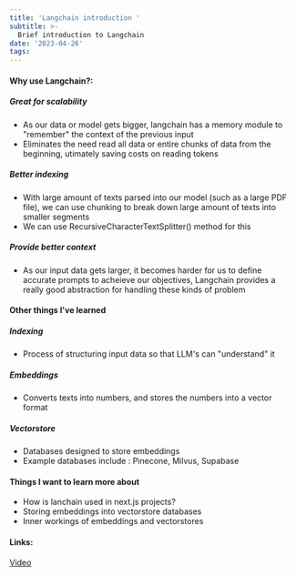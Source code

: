 ```yaml
---
title: 'Langchain introduction '
subtitle: >-
  Brief introduction to Langchain
date: '2023-04-26'
tags: 
---
```


#### Why use Langchain?:

##### Great for scalability

- As our data or model gets bigger, langchain has a memory module to "remember" the context of the previous input
- Eliminates the need read all data or entire chunks of data from the beginning, utimately saving costs on reading tokens

##### Better indexing 

- With large amount of texts parsed into our model (such as a large PDF file), we can 
use chunking to break down large amount of texts into smaller segments
- We can use RecursiveCharacterTextSplitter() method for this

##### Provide better context

- As our input data gets larger, it becomes harder for us to define accurate prompts to acheieve our objectives, Langchain provides a really good abstraction for handling these kinds of problem

#### Other things I've learned 

##### Indexing

- Process of structuring input data so that LLM's can "understand" it

##### Embeddings

- Converts texts into numbers, and stores the numbers into a vector format

##### Vectorstore

- Databases designed to store embeddings
- Example databases include : Pinecone, Milvus, Supabase


#### Things I want to learn more about

- How is lanchain used in next.js projects?
- Storing embeddings into vectorstore databases
- Inner workings of embeddings and vectorstores 

#### Links:
[Video](https://www.youtube.com/watch?v=bH722QgRlhQ)
